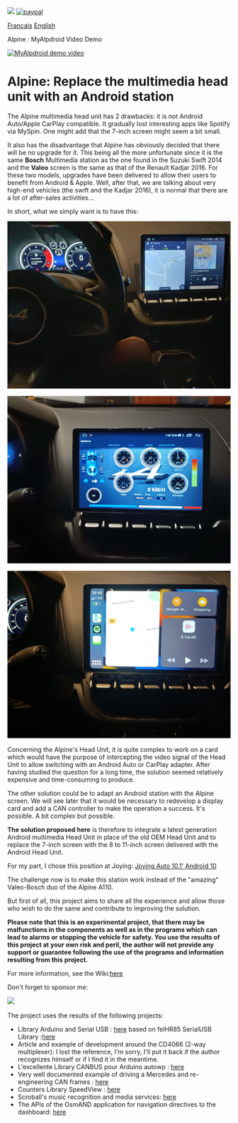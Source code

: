 [![](https://img.shields.io/static/v1?label=Sponsor&message=%E2%9D%A4&logo=GitHub&color=%23fe8e86)](https://github.com/sponsors/MyAlpDroid)
[![paypal](https://www.paypalobjects.com/en_US/i/btn/btn_donateCC_LG.gif)](https://paypal.me/myalpdroid?country.x=FR&locale.x=fr_FR)

[Français](https://github.com/MyAlpDroid/AlpDroid/blob/main/README.md)    [English](https://github.com/MyAlpDroid/AlpDroid/blob/main/README.en.md)

Alpine : MyAlpdroid Video Demo 

[![MyAlpdroid demo video](http://img.youtube.com/vi/Bp5J63jpd3E/0.jpg)](http://www.youtube.com/watch?v=Bp5J63jpd3E)

<H1> Alpine: Replace the multimedia head unit with an Android station</H1>

The Alpine multimedia head unit has 2 drawbacks: it is not Android Auto/Apple CarPlay compatible. It gradually lost interesting apps like Spotify via MySpin. One might add that the 7-inch screen might seem a bit small.

It also has the disadvantage that Alpine has obviously decided that there will be no upgrade for it. This being all the more unfortunate since it is the same **Bosch** Multimedia station as the one found in the Suzuki Swift 2014 and the **Valeo** screen is the same as that of the Renault Kadjar 2016.
For these two models, upgrades have been delivered to allow their users to benefit from Android & Apple.
Well, after that, we are talking about very high-end vehicles (the swift and the Kadjar 2016), it is normal that there are a lot of after-sales activities...

In short, what we simply want is to have this:

![Avoir des vrais apps](https://github.com/MyAlpDroid/AlpDroid/blob/main/Pictures/Spotify-Coyote.jpg)

![Garder la télémtrie](https://github.com/MyAlpDroid/AlpDroid/blob/main/Pictures/Te%CC%81le%CC%81me%CC%81trie.jpg)

![Avoir Apple Carplay ou Android Auto](https://github.com/MyAlpDroid/AlpDroid/blob/main/Pictures/AppleCarPlay.jpg)

Concerning the Alpine's Head Unit, it is quite complex to work on a card which would have the purpose of intercepting the video signal of the Head Unit to allow switching with an Android Auto or CarPlay adapter. After having studied the question for a long time, the solution seemed relatively expensive and time-consuming to produce.

The other solution could be to adapt an Android station with the Alpine screen. We will see later that it would be necessary to redevelop a display card and add a CAN controller to make the operation a success. It's possible. A bit complex but possible.

**The solution proposed here** is therefore to integrate a latest generation Android multimedia Head Unit in place of the old OEM Head Unit and to replace the 7-inch screen with the 8 to 11-inch screen delivered with the Android Head Unit.

For my part, I chose this position at Joying:
[Joying Auto 10.1' Android 10](https://www.joyingauto.eu/joying-android-10-0-autoradio-10-1-inch-1280-800-screen-single-1din-car-stereo.html)

The challenge now is to make this station work instead of the "amazing" Valeo-Bosch duo of the Alpine A110.

But first of all, this project aims to share all the experience and allow those who wish to do the same and contribute to improving the solution.

**Please note that this is an experimental project, that there may be malfunctions in the components as well as in the programs which can lead to alarms or stopping the vehicle for safety. You use the results of this project at your own risk and peril, the author will not provide any support or guarantee following the use of the programs and information resulting from this project.**

For more information, see the Wiki:[here](https://github.com/MyAlpDroid/AlpDroid/wiki)

Don't forget to sponsor me:

[![](https://img.shields.io/static/v1?label=Sponsor&message=%E2%9D%A4&logo=GitHub&color=%23fe8e86)](https://github.com/sponsors/MyAlpDroid)

The project uses the results of the following projects:

* Library Arduino and Serial USB : [here](https://github.com/OmarAflak/Arduino-Library) based on felHR85 SerialUSB Library :[here](https://github.com/felHR85/UsbSerial)
* Article and example of development around the CD4066 (2-way multiplexer): I lost the reference, I'm sorry, I'll put it back if the author recognizes himself or if I find it in the meantime.
* L'excellente Library CANBUS pour Arduino autowp : [here](https://github.com/autowp/arduino-mcp2515)
* Very well documented example of driving a Mercedes and re-engineering CAN frames : [here](https://github.com/rnd-ash/W203-canbus)
* Counters Library SpeedView : [here](https://github.com/anastr/SpeedView)
* Scroball's music recognition and media services: [here](https://github.com/peterjosling/scroball)
* The APIs of the OsmAND application for navigation directives to the dashboard: [here](https://github.com/osmandapp/osmand-api-demo)
